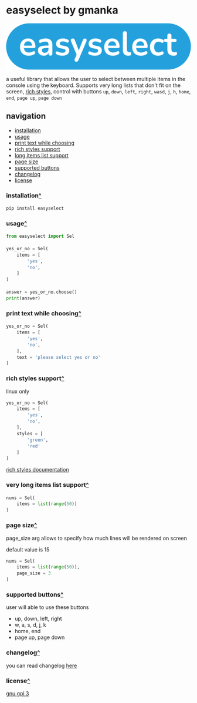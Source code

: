 # easyselect by gmanka

<img src="https://github.com/gmankab/easyselect/raw/main/img/transparent.png">

a useful library that allows the user to select between multiple items in the console using the keyboard. Supports very long lists that don't fit on the screen, [rich styles](https://rich.readthedocs.io/en/stable/style.html), control with buttons `up`, `down`, `left`, `right`, `wasd`, `j`, `h`, `home`, `end`, `page up`, `page down`

## navigation

- [installation](#installation)
- [usage](#usage)
- [print text while choosing](#print-text-while-choosing)
- [rich styles support](#rich-styles-support)
- [long items list support](#long-items-list-support)
- [page size](#page-size)
- [supported buttons](#supported-buttons)
- [changelog](#changelog)
- [license](#license)

### installation[^](#navigation)

```sh
pip install easyselect
```

### usage[^](#navigation)

```py
from easyselect import Sel

yes_or_no = Sel(
    items = [
        'yes',
        'no',
    ]
)

answer = yes_or_no.choose()
print(answer)
```

### print text while choosing[^](#navigation)

```py
yes_or_no = Sel(
    items = [
        'yes',
        'no',
    ],
    text = 'please select yes or no'
)
```

### rich styles support[^](#navigation)

linux only

```py
yes_or_no = Sel(
    items = [
        'yes',
        'no',
    ],
    styles = [
        'green',
        'red'
    ]
)
```

[rich styles documentation](https://rich.readthedocs.io/en/stable/style.html)

### very long items list support[^](#navigation)

```py
nums = Sel(
    items = list(range(50))
)
```

### page size[^](#navigation)

page_size arg allows to specify how much lines will be rendered on screen

default value is 15

```py
nums = Sel(
    items = list(range(50)),
    page_size = 3
)
```

### supported buttons[^](#navigation)

user will able to use these buttons

- up, down, left, right
- w, a, s, d, j, k
- home, end
- page up, page down

### changelog[^](#navigation)

you can read changelog [here](https://github.com/gmankab/easyselect/blob/main/changelog.md)


### license[^](#navigation)

[gnu gpl 3](https://gnu.org/licenses/gpl-3.0.en.html)
